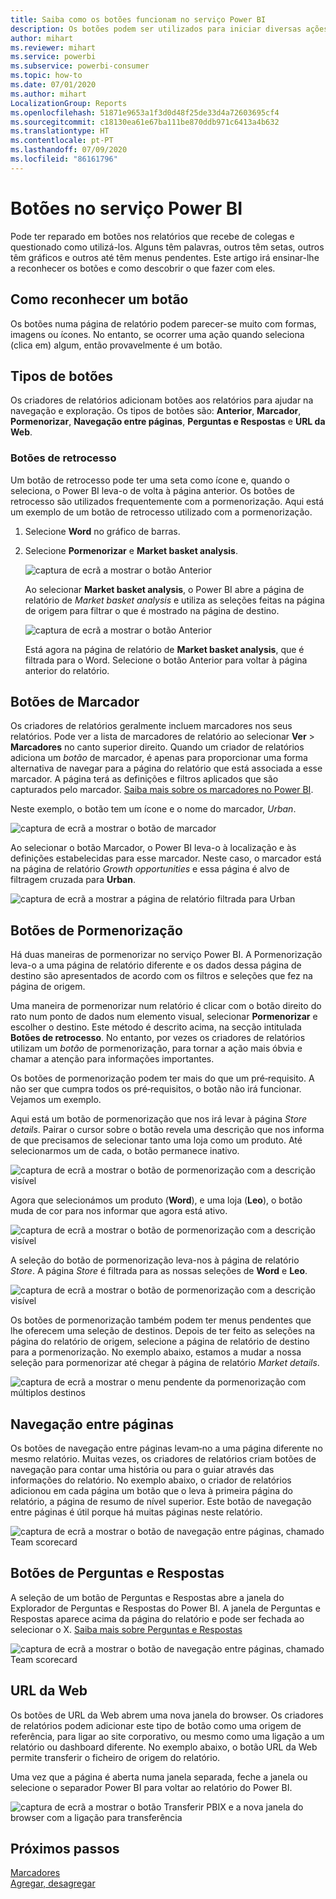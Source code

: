 ```yaml
---
title: Saiba como os botões funcionam no serviço Power BI
description: Os botões podem ser utilizados para iniciar diversas ações, incluindo navegação no relatório, pormenorização e pormenorização entre relatórios
author: mihart
ms.reviewer: mihart
ms.service: powerbi
ms.subservice: powerbi-consumer
ms.topic: how-to
ms.date: 07/01/2020
ms.author: mihart
LocalizationGroup: Reports
ms.openlocfilehash: 51871e9653a1f3d0d48f25de33d4a72603695cf4
ms.sourcegitcommit: c18130ea61e67ba111be870ddb971c6413a4b632
ms.translationtype: HT
ms.contentlocale: pt-PT
ms.lasthandoff: 07/09/2020
ms.locfileid: "86161796"
---
```

# <a name="buttons-in-the-power-bi-service"></a>Botões no serviço Power BI
Pode ter reparado em botões nos relatórios que recebe de colegas e questionado como utilizá-los. Alguns têm palavras, outros têm setas, outros têm gráficos e outros até têm menus pendentes. Este artigo irá ensinar-lhe a reconhecer os botões e como descobrir o que fazer com eles.

## <a name="how-to-recognize-a-button"></a>Como reconhecer um botão
Os botões numa página de relatório podem parecer-se muito com formas, imagens ou ícones. No entanto, se ocorrer uma ação quando seleciona (clica em) algum, então provavelmente é um botão.

## <a name="types-of-buttons"></a>Tipos de botões
Os criadores de relatórios adicionam botões aos relatórios para ajudar na navegação e exploração. Os tipos de botões são: **Anterior**, **Marcador**, **Pormenorizar**, **Navegação entre páginas**, **Perguntas e Respostas** e **URL da Web**. 

### <a name="back-buttons"></a>Botões de retrocesso 
Um botão de retrocesso pode ter uma seta como ícone e, quando o seleciona, o Power BI leva-o de volta à página anterior.  Os botões de retrocesso são utilizados frequentemente com a pormenorização. Aqui está um exemplo de um botão de retrocesso utilizado com a pormenorização.

1. Selecione **Word** no gráfico de barras.
1. Selecione **Pormenorizar** e **Market basket analysis**.

    ![captura de ecrã a mostrar o botão Anterior](media/end-user-buttons/power-bi-drillthrough.png)

    Ao selecionar **Market basket analysis**, o Power BI abre a página de relatório de *Market basket analysis* e utiliza as seleções feitas na página de origem para filtrar o que é mostrado na página de destino.

    ![captura de ecrã a mostrar o botão Anterior](media/end-user-buttons/power-bi-go-back.png)

    Está agora na página de relatório de **Market basket analysis**, que é filtrada para o Word. Selecione o botão Anterior para voltar à página anterior do relatório. 

## <a name="bookmark-buttons"></a>Botões de Marcador
Os criadores de relatórios geralmente incluem marcadores nos seus relatórios. Pode ver a lista de marcadores de relatório ao selecionar **Ver** > **Marcadores** no canto superior direito. Quando um criador de relatórios adiciona um *botão* de marcador, é apenas para proporcionar uma forma alternativa de navegar para a página do relatório que está associada a esse marcador. A página terá as definições e filtros aplicados que são capturados pelo marcador. [Saiba mais sobre os marcadores no Power BI](end-user-bookmarks.md). 

Neste exemplo, o botão tem um ícone e o nome do marcador, *Urban*. 

![captura de ecrã a mostrar o botão de marcador](media/end-user-buttons/power-bi-bookmark.png)

Ao selecionar o botão Marcador, o Power BI leva-o à localização e às definições estabelecidas para esse marcador.  Neste caso, o marcador está na página de relatório *Growth opportunities* e essa página é alvo de filtragem cruzada para **Urban**.

![captura de ecrã a mostrar a página de relatório filtrada para Urban](media/end-user-buttons/power-bi-urban.png)


## <a name="drillthrough-buttons"></a>Botões de Pormenorização
Há duas maneiras de pormenorizar no serviço Power BI. A Pormenorização leva-o a uma página de relatório diferente e os dados dessa página de destino são apresentados de acordo com os filtros e seleções que fez na página de origem.

Uma maneira de pormenorizar num relatório é clicar com o botão direito do rato num ponto de dados num elemento visual, selecionar **Pormenorizar** e escolher o destino. Este método é descrito acima, na secção intitulada **Botões de retrocesso**. No entanto, por vezes os criadores de relatórios utilizam um *botão* de pormenorização, para tornar a ação mais óbvia e chamar a atenção para informações importantes.  

Os botões de pormenorização podem ter mais do que um pré‑requisito. A não ser que cumpra todos os pré‑requisitos, o botão não irá funcionar. Vejamos um exemplo.

Aqui está um botão de pormenorização que nos irá levar à página *Store details*. Pairar o cursor sobre o botão revela uma descrição que nos informa de que precisamos de selecionar tanto uma loja como um produto. Até selecionarmos um de cada, o botão permanece inativo.

![captura de ecrã a mostrar o botão de pormenorização com a descrição visível](media/end-user-buttons/power-bi-drill-two-selections.png)

Agora que selecionámos um produto (**Word**), e uma loja (**Leo**), o botão muda de cor para nos informar que agora está ativo.

![captura de ecrã a mostrar o botão de pormenorização com a descrição visível](media/end-user-buttons/power-bi-select-both.png)

A seleção do botão de pormenorização leva-nos à página de relatório *Store*. A página *Store* é filtrada para as nossas seleções de **Word** e **Leo**.

![captura de ecrã a mostrar o botão de pormenorização com a descrição visível](media/end-user-buttons/power-bi-store.png)

Os botões de pormenorização também podem ter menus pendentes que lhe oferecem uma seleção de destinos. Depois de ter feito as seleções na página do relatório de origem, selecione a página de relatório de destino para a pormenorização. No exemplo abaixo, estamos a mudar a nossa seleção para pormenorizar até chegar à página de relatório *Market details*. 

![captura de ecrã a mostrar o menu pendente da pormenorização com múltiplos destinos](media/end-user-buttons/power-bi-destination.png)

## <a name="page-navigation"></a>Navegação entre páginas

Os botões de navegação entre páginas levam‑no a uma página diferente no mesmo relatório. Muitas vezes, os criadores de relatórios criam botões de navegação para contar uma história ou para o guiar através das informações do relatório. No exemplo abaixo, o criador de relatórios adicionou em cada página um botão que o leva à primeira página do relatório, a página de resumo de nível superior. Este botão de navegação entre páginas é útil porque há muitas páginas neste relatório.

![captura de ecrã a mostrar o botão de navegação entre páginas, chamado Team scorecard](media/end-user-buttons/power-bi-nav-button.png)


## <a name="qa-buttons"></a>Botões de Perguntas e Respostas 
A seleção de um botão de Perguntas e Respostas abre a janela do Explorador de Perguntas e Respostas do Power BI. A janela de Perguntas e Respostas aparece acima da página do relatório e pode ser fechada ao selecionar o X. [Saiba mais sobre Perguntas e Respostas](end-user-q-and-a.md)

![captura de ecrã a mostrar o botão de navegação entre páginas, chamado Team scorecard](media/end-user-buttons/power-bi-qna.png)

## <a name="web-url"></a>URL da Web
Os botões de URL da Web abrem uma nova janela do browser. Os criadores de relatórios podem adicionar este tipo de botão como uma origem de referência, para ligar ao site corporativo, ou mesmo como uma ligação a um relatório ou dashboard diferente. No exemplo abaixo, o botão URL da Web permite transferir o ficheiro de origem do relatório. 

Uma vez que a página é aberta numa janela separada, feche a janela ou selecione o separador Power BI para voltar ao relatório do Power BI.

![captura de ecrã a mostrar o botão Transferir PBIX e a nova janela do browser com a ligação para transferência](media/end-user-buttons/power-bi-url.png)

## <a name="next-steps"></a>Próximos passos
[Marcadores](end-user-bookmarks.md)    
[Agregar, desagregar](end-user-drill.md)
